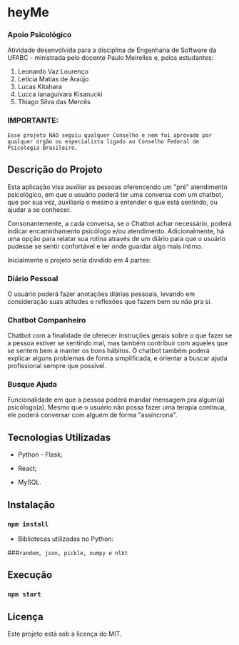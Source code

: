 # heyMe

### Apoio Psicológico

Atividade desenvolvida para a disciplina de Engenharia de Software da UFABC - ministrada pelo docente Paulo Meirelles e, pelos estudantes:

1. Leonardo Vaz Lourenço
1. Letícia Matias de Araújo
1. Lucas Kitahara
1. Lucca Ianaguivara Kisanucki
1. Thiago Silva das Mercês

### IMPORTANTE:

    Esse projeto NÃO seguiu qualquer Conselho e nem foi aprovado por qualquer órgão ou especialista ligado ao Conselho Federal de Psicologia Brasileiro.

## Descrição do Projeto

Esta aplicação visa auxiliar as pessoas oferencendo um "pré" atendimento psicológico, em que o usuário poderá ter uma conversa com um chatbot, que por sua vez, auxiliaria o mesmo a entender o que está sentindo, ou ajudar a se conhecer.

Consonantemente, a cada conversa, se o Chatbot achar necessário, poderá indicar encaminhamento psicólogo e/ou atendimento. Adicionalmente, há uma opção para relatar sua rotina através de um diário para que o usuário pudesse se sentir confortável e ter onde guardar algo mais íntimo. 

Inicialmente o projeto seria dividido em 4 partes:

### Diário Pessoal

O usuário poderá fazer anotações diárias pessoais, levando em consideração suas atitudes e reflexões que fazem bem ou não pra si.

### Chatbot Companheiro

Chatbot com a finalidade de oferecer instruções gerais sobre o que fazer se a pessoa estiver se sentindo mal, mas também contribuir com aqueles que se sentem bem a manter os bons hábitos. O chatbot também poderá explicar alguns problemas de forma simplificada, e orientar a buscar ajuda profissional sempre que possível.

### Busque Ajuda 

Funcionalidade em que a pessoa poderá mandar mensagem pra algum(a) psicólogo(a). Mesmo que o usuário não possa fazer uma terapia contínua, ele poderá conversar com alguém de forma "assíncrona".

## Tecnologias Utilizadas

* Python - Flask;

* React;

* MySQL.


## Instalação

### `npm install`

* Bibliotecas utilizadas no Python:

###`random, json, pickle, numpy e nlkt`

## Execução

### `npm start`

## Licença

Este projeto está sob a licença do MIT.
